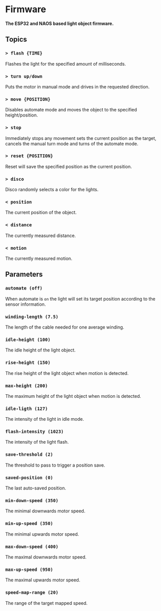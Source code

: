 # Firmware

**The ESP32 and NAOS based light object firmware.**

## Topics

### `> flash {TIME}`

Flashes the light for the specified amount of milliseconds.

### `> turn up/down`

Puts the motor in manual mode and drives in the requested direction.

### `> move {POSITION}`

Disables automate mode and moves the object to the specified height/position.

### `> stop`

Immediately stops any movement sets the current position as the target, cancels the manual turn mode and turns of the
automate mode.
  
### `> reset {POSITION}`

Reset will save the specified position as the current position.

### `> disco`

Disco randomly selects a color for the lights.

### `< position`

The current position of the object.

### `< distance`

The currently measured distance.

### `< motion`

The currently measured motion.

## Parameters

### `automate (off)`

When automate is `on` the light will set its target position according to the sensor information.

### `winding-length (7.5)`

The length of the cable needed for one average winding.

### `idle-height (100)`

The idle height of the light object.

### `rise-height (150)`

The rise height of the light object when motion is detected.

### `max-height (200)`

The maximum height of the light object when motion is detected.

### `idle-ligth (127)`

The intensity of the light in idle mode.

### `flash-intensity (1023)`

The intensity of the light flash.

### `save-threshold (2)`

The threshold to pass to trigger a position save.

### `saved-position (0)`

The last auto-saved position.

### `min-down-speed (350)`

The minimal downwards motor speed.

### `min-up-speed (350)`

The minimal upwards motor speed.

### `max-down-speed (400)`

The maximal downwards motor speed.

### `max-up-speed (950)`

The maximal upwards motor speed.

### `speed-map-range (20)`

The range of the target mapped speed.
